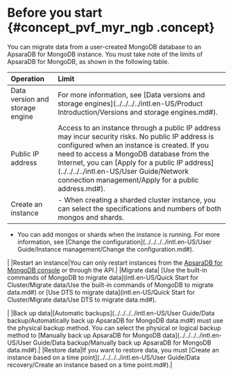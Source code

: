 # Before you start {#concept_pvf_myr_ngb .concept}

You can migrate data from a user-created MongoDB database to an ApsaraDB for MongoDB instance. You must take note of the limits of ApsaraDB for MongoDB, as shown in the following table.

|Operation|Limit|
|:--------|:----|
|Data version and storage engine|For more information, see [Data versions and storage engines](../../../../intl.en-US/Product Introduction/Versions and storage engines.md#).|
|Public IP address|Access to an instance through a public IP address may incur security risks. No public IP address is configured when an instance is created. If you need to access a MongoDB database from the Internet, you can [Apply for a public IP address](../../../../intl.en-US/User Guide/Network connection management/Apply for a public address.md#).|
|Create an instance| -   When creating a sharded cluster instance, you can select the specifications and numbers of both mongos and shards.
-   You can add mongos or shards when the instance is running. For more information, see [Change the configuration](../../../../intl.en-US/User Guide/Instance management/Change the configuration.md#).

 |
|Restart an instance|You can only restart instances from the [ApsaraDB for MongoDB console](https://mongodb.console.aliyun.com/) or through the API.|
|Migrate data| [Use the built-in commands of MongoDB to migrate data](intl.en-US/Quick Start for Cluster/Migrate data/Use the built-in commands of MongoDB to migrate data.md#) or [Use DTS to migrate data](intl.en-US/Quick Start for Cluster/Migrate data/Use DTS to migrate data.md#).

 |
|Back up data|[Automatic backups](../../../../intl.en-US/User Guide/Data backup/Automatically back up ApsaraDB for MongoDB data.md#) must use the physical backup method. You can select the physical or logical backup method to [Manually back up ApsaraDB for MongoDB data](../../../../intl.en-US/User Guide/Data backup/Manually back up ApsaraDB for MongoDB data.md#).|
|Restore data|If you want to restore data, you must [Create an instance based on a time point](../../../../intl.en-US/User Guide/Data recovery/Create an instance based on a time point.md#).|

